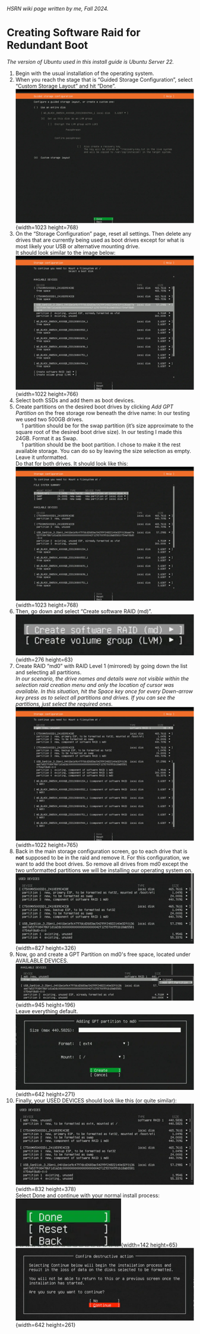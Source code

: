 _HSRN wiki page written by me, Fall 2024._

# Creating Software Raid for Redundant Boot

_The version of Ubuntu used in this install guide is Ubuntu Server 22._

1. Begin with the usual installation of the operating system.  
2. When you reach the stage that is “Guided Storage Configuration”, select “Custom Storage Layout” and hit “Done”.  
![image](RAID1_image1.webp){width=1023 height=768}  
3. On the “Storage Configuration” page, reset all settings. Then delete any drives that are currently being used as boot drives except for what is most likely your USB or alternative mounting drive.  
It should look similar to the image below:  
![image](RAID1_image2.webp){width=1022 height=766}  
4. Select both SSDs and add them as boot devices.
5. Create partitions on the desired boot drives by clicking *Add GPT Partition* on the free storage row beneath the drive name: In our testing we used two 500GB drives.  
&nbsp;&nbsp;&nbsp;&nbsp;1 partition should be for the swap partition (it’s size approximate to the square root of the desired boot drive size). In our testing I made this 24GB. Format it as Swap.  
&nbsp;&nbsp;&nbsp;&nbsp;1 partition should be the boot partition. I chose to make it the rest available storage. You can do so by leaving the size selection as empty. Leave it unformatted.  
Do that for both drives. It should look like this:  
![image](RAID1_image3.webp){width=1023 height=768}  
6. Then, go down and select “Create software RAID (md)”.
![image](RAID1_image4.webp){width=276 height=63}  
7. Create RAID “md0” with RAID Level 1 (mirrored) by going down the list and selecting all partitions.  
*In our scenario, the drive names and details were not visible within the selection raid creation menu and  only the location of cursor was available. In this situation, hit the Space key once for every Down-arrow key press as to select all partitions and drives. If you can see the partitions, just select the required ones.*
![image](RAID1_image5.webp){width=1022 height=765}  
8. Back in the main storage configuration screen, go to each drive that is **not** supposed to be in the raid and remove it. For this configuration, we want to add the boot drives. So remove all drives from md0 except the two unformatted partitions we will be installing our operating system on.  
![image](RAID1_image6.webp){width=827 height=326}  
9. Now, go and create a GPT Partition on md0's free space, located under AVAILABLE DEVICES.  
![image](RAID1_image7.webp){width=945 height=196}  
Leave everything default.  
![image](RAID1_image8.webp){width=642 height=271}
10. Finally, your USED DEVICES should look like this (or quite similar):  
![image](RAID1_image9.webp){width=832 height=378}  
Select Done and continue with your normal install process:
![image](RAID1_image10.webp){width=142 height=65}  
![image](RAID1_image11.webp){width=642 height=261}
